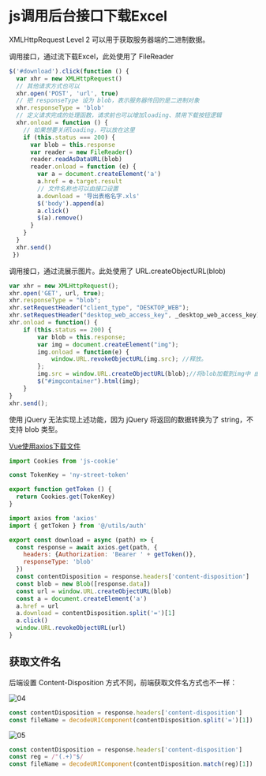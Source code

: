 # js调用后台接口下载Excel

XMLHttpRequest Level 2 可以用于获取服务器端的二进制数据。

调用接口，通过流下载Excel，此处使用了 FileReader

```js
$('#download').click(function () {
  var xhr = new XMLHttpRequest()
  // 其他请求方式也可以
  xhr.open('POST', 'url', true)
  // 把 responseType 设为 blob，表示服务器传回的是二进制对象
  xhr.responseType = 'blob'
  // 定义请求完成的处理函数，请求前也可以增加loading、禁用下载按钮逻辑
  xhr.onload = function () {
    // 如果想要关闭loading，可以放在这里
    if (this.status === 200) {
      var blob = this.response
      var reader = new FileReader()
      reader.readAsDataURL(blob)
      reader.onload = function (e) {
        var a = document.createElement('a')
        a.href = e.target.result
        // 文件名称也可以由接口设置
        a.download = '导出表格名字.xls'
        $('body').append(a)
        a.click()
        $(a).remove()
      }
    }
  }
  xhr.send()
 })
```

调用接口，通过流展示图片。此处使用了 URL.createObjectURL(blob)

```js
var xhr = new XMLHttpRequest();
xhr.open('GET', url, true);
xhr.responseType = "blob";
xhr.setRequestHeader("client_type", "DESKTOP_WEB");
xhr.setRequestHeader("desktop_web_access_key", _desktop_web_access_key);
xhr.onload = function() {
    if (this.status == 200) {
        var blob = this.response;
        var img = document.createElement("img");
        img.onload = function(e) {
            window.URL.revokeObjectURL(img.src); //释放。
        };
        img.src = window.URL.createObjectURL(blob);//将blob加载到img中 由于blob太大 会有性能影响 应该在加载之后释放
        $("#imgcontainer").html(img);    
    }
}
xhr.send();
```

使用 jQuery 无法实现上述功能，因为 jQuery 将返回的数据转换为了 string，不支持 blob 类型。

[Vue使用axios下载文件](https://www.jianshu.com/p/cbd0ce4d9665)

```js
import Cookies from 'js-cookie'

const TokenKey = 'ny-street-token'

export function getToken () {
  return Cookies.get(TokenKey)
}
```

```js
import axios from 'axios'
import { getToken } from '@/utils/auth'

export const download = async (path) => {
  const response = await axios.get(path, {
    headers: {Authorization: 'Bearer ' + getToken()},
    responseType: 'blob'
  })
  const contentDisposition = response.headers['content-disposition']
  const blob = new Blob([response.data])
  const url = window.URL.createObjectURL(blob)
  const a = document.createElement('a')
  a.href = url
  a.download = contentDisposition.split('=')[1]
  a.click()
  window.URL.revokeObjectURL(url)
}
```

## 获取文件名

后端设置 Content-Disposition 方式不同，前端获取文件名方式也不一样：

![04](https://image.newarea.site/20230802/04.png)

```js
const contentDisposition = response.headers['content-disposition']
const fileName = decodeURIComponent(contentDisposition.split('=')[1])
```

![05](https://image.newarea.site/20230802/05.png)

```js
const contentDisposition = response.headers['content-disposition']
const reg = /"(.+)"$/
const fileName = decodeURIComponent(contentDisposition.match(reg)[1])
```
